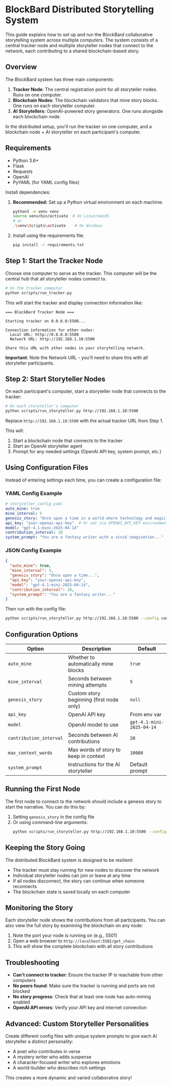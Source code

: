 # BlockBard Distributed Storytelling System

This guide explains how to set up and run the BlockBard collaborative storytelling system across multiple computers. The system consists of a central tracker node and multiple storyteller nodes that connect to the network, each contributing to a shared blockchain-based story.

## Overview

The BlockBard system has three main components:

1. **Tracker Node**: The central registration point for all storyteller nodes. Runs on one computer.
2. **Blockchain Nodes**: The blockchain validators that mine story blocks. One runs on each storyteller computer.
3. **AI Storytellers**: OpenAI-powered story generators. One runs alongside each blockchain node.

In the distributed setup, you'll run the tracker on one computer, and a blockchain node + AI storyteller on each participant's computer.

## Requirements

- Python 3.6+
- Flask
- Requests
- OpenAI
- PyYAML (for YAML config files)

Install dependencies:

1. **Recommended:** Set up a Python virtual environment on each machine:
   ```bash
   python3 -m venv venv
   source venv/bin/activate  # On Linux/macOS
   # or
   .\venv\Scripts\activate    # On Windows
   ```

2. Install using the requirements file:
   ```bash
   pip install -r requirements.txt
   ```

## Step 1: Start the Tracker Node

Choose one computer to serve as the tracker. This computer will be the central hub that all storyteller nodes connect to.

```bash
# On the tracker computer
python scripts/run_tracker.py
```

This will start the tracker and display connection information like:
```
=== BlockBard Tracker Node ===

Starting tracker on 0.0.0.0:5500...

Connection information for other nodes:
  Local URL: http://0.0.0.0:5500
  Network URL: http://192.168.1.10:5500

Share this URL with other nodes in your storytelling network.
```

**Important**: Note the Network URL - you'll need to share this with all storyteller participants.

## Step 2: Start Storyteller Nodes

On each participant's computer, start a storyteller node that connects to the tracker:

```bash
# On each storyteller's computer
python scripts/run_storyteller.py http://192.168.1.10:5500
```

Replace `http://192.168.1.10:5500` with the actual tracker URL from Step 1.

This will:
1. Start a blockchain node that connects to the tracker
2. Start an OpenAI storyteller agent
3. Prompt for any needed settings (OpenAI API key, system prompt, etc.)

## Using Configuration Files

Instead of entering settings each time, you can create a configuration file:

### YAML Config Example
```yaml
# storyteller_config.yaml
auto_mine: true
mine_interval: 5
genesis_story: "Once upon a time in a world where technology and magic intertwined..."
api_key: "your-openai-api-key"  # Or set via OPENAI_API_KEY environment variable
model: "gpt-4.1-mini-2025-04-14"
contribution_interval: 20
system_prompt: "You are a fantasy writer with a vivid imagination..."
```

### JSON Config Example
```json
{
  "auto_mine": true,
  "mine_interval": 5,
  "genesis_story": "Once upon a time...",
  "api_key": "your-openai-api-key",
  "model": "gpt-4.1-mini-2025-04-14",
  "contribution_interval": 20,
  "system_prompt": "You are a fantasy writer..."
}
```

Then run with the config file:
```bash
python scripts/run_storyteller.py http://192.168.1.10:5500 --config configs/storyteller_config.yaml
```

## Configuration Options

| Option | Description | Default |
|--------|-------------|---------|
| `auto_mine` | Whether to automatically mine blocks | `true` |
| `mine_interval` | Seconds between mining attempts | `5` |
| `genesis_story` | Custom story beginning (first node only) | `null` |
| `api_key` | OpenAI API key | From env var |
| `model` | OpenAI model to use | `gpt-4.1-mini-2025-04-14` |
| `contribution_interval` | Seconds between AI contributions | `20` |
| `max_context_words` | Max words of story to keep in context | `10000` |
| `system_prompt` | Instructions for the AI storyteller | Default prompt |

## Running the First Node

The first node to connect to the network should include a genesis story to start the narrative. You can do this by:

1. Setting `genesis_story` in the config file
2. Or using command-line arguments:
   ```bash
   python scripts/run_storyteller.py http://192.168.1.10:5500 --config configs/with_genesis.yaml
   ```

## Keeping the Story Going

The distributed BlockBard system is designed to be resilient:

- The tracker must stay running for new nodes to discover the network
- Individual storyteller nodes can join or leave at any time
- If all nodes disconnect, the story can continue when someone reconnects
- The blockchain state is saved locally on each computer

## Monitoring the Story

Each storyteller node shows the contributions from all participants. You can also view the full story by examining the blockchain on any node:

1. Note the port your node is running on (e.g., 5501)
2. Open a web browser to `http://localhost:5501/get_chain`
3. This will show the complete blockchain with all story contributions

## Troubleshooting

- **Can't connect to tracker**: Ensure the tracker IP is reachable from other computers
- **No peers found**: Make sure the tracker is running and ports are not blocked
- **No story progress**: Check that at least one node has auto-mining enabled
- **OpenAI API errors**: Verify your API key and internet connection

## Advanced: Custom Storyteller Personalities

Create different config files with unique system prompts to give each AI storyteller a distinct personality:

- A poet who contributes in verse
- A mystery writer who adds suspense
- A character-focused writer who explores emotions
- A world-builder who describes rich settings

This creates a more dynamic and varied collaborative story! 